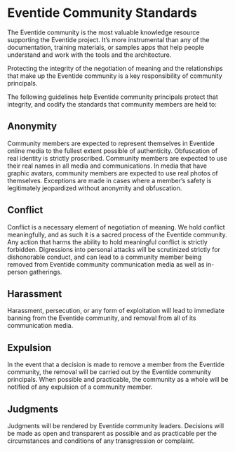 # Eventide Community Standards

The Eventide community is the most valuable knowledge resource supporting the Eventide project. It’s more instrumental than any of the documentation, training materials, or samples apps that help people understand and work with the tools and the architecture.

Protecting the integrity of the negotiation of meaning and the relationships that make up the Eventide community is a key responsibility of community principals.

The following guidelines help Eventide community principals protect that integrity, and codify the standards that community members are held to:

## Anonymity
Community members are expected to represent themselves in Eventide online media to the fullest extent possible of authenticity. Obfuscation of real identity is strictly proscribed. Community members are expected to use their real names in all media and communications. In media that have graphic avatars, community members are expected to use real photos of themselves. Exceptions are made in cases where a member’s safety is legitimately jeopardized without anonymity and obfuscation.

## Conflict
Conflict is a necessary element of negotiation of meaning. We hold conflict meaningfully, and as such it is a sacred process of the Eventide community.  Any action that harms the ability to hold meaningful conflict is strictly forbidden. Digressions into personal attacks will be scrutinized strictly for dishonorable conduct, and can lead to a community member being removed from Eventide community communication media as well as in-person gatherings.

## Harassment
Harassment, persecution, or any form of exploitation will lead to immediate banning from the Eventide community, and removal from all of its communication media.

## Expulsion
In the event that a decision is made to remove a member from the Eventide community, the removal will be carried out by the Eventide community principals. When possible and practicable, the community as a whole will be notified of any expulsion of a community member.

## Judgments
Judgments will be rendered by Eventide community leaders. Decisions will be made as open and transparent as possible and as practicable per the circumstances and conditions of any transgression or complaint.
